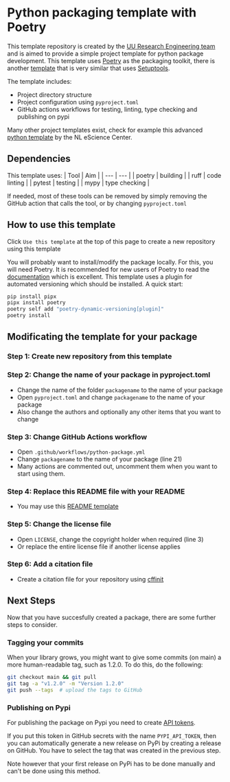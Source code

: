 # Python packaging template with Poetry

This template repository is created by the [UU Research Engineering team](https://utrechtuniversity.github.io/research-engineering/) and is aimed to provide a simple project template for python package development. This template uses [Poetry](https://python-poetry.org/) as the packaging toolkit, there is another [template](https://github.com/UtrechtUniversity/re-python-package-setuptools) that is very similar that uses [Setuptools](https://setuptools.pypa.io/en/latest/userguide/quickstart.html).

The template includes:
- Project directory structure
- Project configuration using `pyproject.toml`
- GitHub actions workflows for testing, linting, type checking and publishing on pypi

Many other project templates exist, check for example this advanced [python template](https://github.com/NLeSC/python-template) by the NL eScience Center.

## Dependencies
This template uses:
| Tool | Aim |
| --- | --- |
| poetry | building |
| ruff | code linting |
| pytest | testing |
| mypy | type checking |

If needed, most of these tools can be removed by simply removing the GitHub action that calls the tool, or by changing `pyproject.toml`

## How to use this template

Click `Use this template` at the top of this page to create a new repository using this template

You will probably want to install/modify the package locally. For this, you will need Poetry. It is recommended for new users of Poetry to read the [documentation](https://python-poetry.org/docs/) which is excellent. This template uses a plugin for automated versioning which should be installed. A quick start:

```bash
pip install pipx
pipx install poetry
poetry self add "poetry-dynamic-versioning[plugin]"
poetry install
```

## Modificating the template for your package

### Step 1: Create new repository from this template

### Step 2: Change the name of your package in pyproject.toml
- Change the name of the folder `packagename` to the name of your package
- Open `pyproject.toml` and change `packagename` to the name of your package
- Also change the authors and optionally any other items that you want to change

### Step 3: Change GitHub Actions workflow
- Open `.github/workflows/python-package.yml`
- Change `packagename` to the name of your package (line 21)
- Many actions are commented out, uncomment them when you want to start using them.

### Step 4: Replace this README file with your README
- You may use this [README template](https://github.com/UtrechtUniversity/rse-project-templates/blob/master/README-template.md)

### Step 5: Change the license file
- Open `LICENSE`, change the copyright holder when required (line 3)
- Or replace the entire license file if another license applies

### Step 6: Add a citation file
- Create a citation file for your repository using [cffinit](https://citation-file-format.github.io/cff-initializer-javascript/#/)


## Next Steps

Now that you have succesfully created a package, there are some further steps to consider.

### Tagging your commits

When your library grows, you might want to give some commits (on main) a more human-readable tag, such as 1.2.0. To do this, do the following:

```bash
git checkout main && git pull
git tag -a "v1.2.0" -m "Version 1.2.0"
git push --tags  # upload the tags to GitHub
```

### Publishing on Pypi 
For publishing the package on Pypi you need to create [API tokens](https://docs.github.com/en/actions/automating-builds-and-tests/building-and-testing-python#publishing-to-package-registries).

If you put this token in GitHub secrets with the name `PYPI_API_TOKEN`, then you can automatically generate a new release on PyPi by creating a release on GitHub. You have to select the tag that was created in the previous step.

Note however that your first release on PyPi has to be done manually and can't be done using this method.